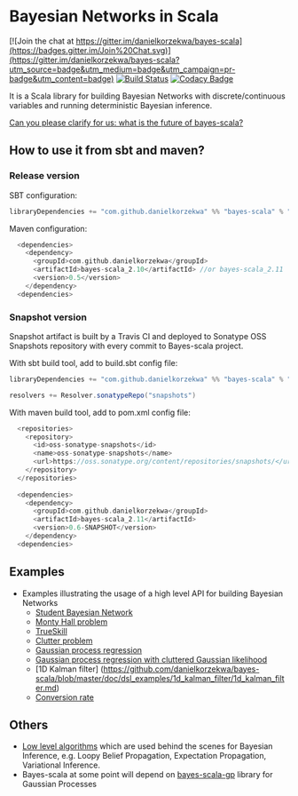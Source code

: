 # Bayesian Networks in Scala 

[![Join the chat at https://gitter.im/danielkorzekwa/bayes-scala](https://badges.gitter.im/Join%20Chat.svg)](https://gitter.im/danielkorzekwa/bayes-scala?utm_source=badge&utm_medium=badge&utm_campaign=pr-badge&utm_content=badge)
[![Build Status](https://travis-ci.org/danielkorzekwa/bayes-scala.svg)](https://travis-ci.org/danielkorzekwa/bayes-scala)
[![Codacy Badge](https://www.codacy.com/project/badge/2a48694cabbe4cd386af1be55602cbbf)](https://www.codacy.com/public/danielkorzekwa/bayes-scala)

It is a Scala library for building Bayesian Networks with discrete/continuous variables and running deterministic Bayesian inference.

[Can you please clarify for us: what is the future of bayes-scala?](https://github.com/danielkorzekwa/bayes-scala/blob/master/doc/future_of_bayes_scala.md) 

## How to use it from sbt and maven?

### Release version

SBT configuration: 

```scala
libraryDependencies += "com.github.danielkorzekwa" %% "bayes-scala" % "0.5"  
```

Maven configuration:

```scala  
  <dependencies>
    <dependency>
      <groupId>com.github.danielkorzekwa</groupId>
      <artifactId>bayes-scala_2.10</artifactId> //or bayes-scala_2.11
      <version>0.5</version>
    </dependency>
  <dependencies>
```

### Snapshot version

Snapshot artifact is built by a Travis CI and deployed to Sonatype OSS Snapshots repository with every commit to Bayes-scala project. 

With sbt build tool, add to build.sbt config file:

```scala
libraryDependencies += "com.github.danielkorzekwa" %% "bayes-scala" % "0.6-SNAPSHOT"  

resolvers += Resolver.sonatypeRepo("snapshots")
```

With maven build tool, add to pom.xml config file:

```scala
  <repositories>
    <repository>
      <id>oss-sonatype-snapshots</id>
      <name>oss-sonatype-snapshots</name>
      <url>https://oss.sonatype.org/content/repositories/snapshots/</url>
    </repository>
  </repositories>
  
  <dependencies>
    <dependency>
      <groupId>com.github.danielkorzekwa</groupId>
      <artifactId>bayes-scala_2.11</artifactId>
      <version>0.6-SNAPSHOT</version>
    </dependency>
  <dependencies>
```

## Examples

* Examples illustrating the usage of a high level API for building Bayesian Networks
  * [Student Bayesian Network](https://github.com/danielkorzekwa/bayes-scala/blob/master/doc/dsl_examples/student_bayesian_network/student_bayesian_network.md) 
  * [Monty Hall problem](https://github.com/danielkorzekwa/bayes-scala/blob/master/doc/dsl_examples/monty_hall_problem/monty_hall_problem.md)
  * [TrueSkill](https://github.com/danielkorzekwa/bayes-scala/blob/master/doc/dsl_examples/true_skill/true_skill.md)
  * [Clutter problem](https://github.com/danielkorzekwa/bayes-scala/blob/master/doc/dsl_examples/clutter_problem/clutter_problem.md) 
  * [Gaussian process regression](https://github.com/danielkorzekwa/bayes-scala/blob/master/doc/dsl_examples/gaussian_process_regression/gaussian_process_regression.md)
  * [Gaussian process regression with cluttered Gaussian likelihood](https://github.com/danielkorzekwa/bayes-scala/blob/master/doc/dsl_examples/gaussian_process_regression_cluttered_gaussian_likelihood/gaussian_process_regression_cluttered_gaussian_likelihood.md)
  * [1D Kalman filter] (https://github.com/danielkorzekwa/bayes-scala/blob/master/doc/dsl_examples/1d_kalman_filter/1d_kalman_filter.md)
  * [Conversion rate](https://github.com/danielkorzekwa/bayes-scala/blob/master/doc/dsl_examples/conversionrate/conversion_rate.md)
  
## Others

* [Low level algorithms] which are used behind the scenes for Bayesian Inference, e.g. Loopy Belief Propagation, Expectation Propagation, Variational Inference.
* Bayes-scala at some point will depend on [bayes-scala-gp] library for Gaussian Processes

[Low level algorithms]: https://github.com/danielkorzekwa/bayes-scala/blob/master/doc/lowlevel/README.md
[bayes-scala-gp]: https://github.com/danielkorzekwa/bayes-scala-gp/blob/master/README.md